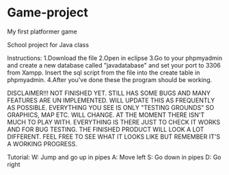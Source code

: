 # Game-project
My first platformer game

School project for Java class

Instructions:
1.Download the file 
2.Open in eclipse
3.Go to your phpmyadmin and create a new database called "javadatabase" and set your port to 3306 from Xampp. Insert the sql script from the file into the create table in phpmyadmin.
4.After you've done these the program should be working.

DISCLAIMER!!! NOT FINISHED YET. STILL HAS SOME BUGS AND MANY FEATURES ARE UN IMPLEMENTED. WILL UPDATE THIS AS FREQUENTLY AS POSSIBLE. EVERYTHING YOU SEE IS ONLY "TESTING GROUNDS" SO GRAPHICS, MAP ETC. WILL CHANGE. AT THE MOMENT THERE ISN'T MUCH TO PLAY WITH. EVERYTHING IS THERE JUST TO CHECK IT WORKS AND FOR BUG TESTING. THE FINISHED PRODUCT WILL LOOK A LOT DIFFERENT. FEEL FREE TO SEE WHAT IT LOOKS LIKE BUT REMEMBER IT'S A WORKING PROGRESS.


Tutorial:
W: Jump and go up in pipes
A: Move left
S: Go down in pipes
D: Go right
